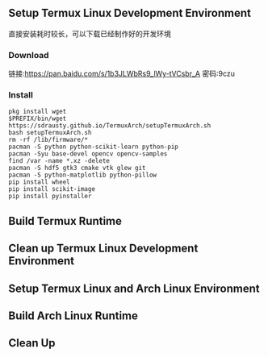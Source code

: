 ## Setup Termux Linux Development Environment
直接安装耗时较长，可以下载已经制作好的开发环境

### Download 
链接:https://pan.baidu.com/s/1b3JLWbRs9_lWy-tVCsbr_A  密码:9czu
### Install
```
pkg install wget
$PREFIX/bin/wget https://sdrausty.github.io/TermuxArch/setupTermuxArch.sh
bash setupTermuxArch.sh
rm -rf /lib/firmware/*
pacman -S python python-scikit-learn python-pip
pacman -Syu base-devel opencv opencv-samples
find /var -name *.xz -delete
pacman -S hdf5 gtk3 cmake vtk glew git
pacman -S python-matplotlib python-pillow  
pip install wheel
pip install scikit-image
pip install pyinstaller
```

## Build Termux Runtime

## Clean up Termux Linux Development Environment

## Setup Termux Linux and Arch Linux Environment

## Build Arch Linux Runtime

## Clean Up
